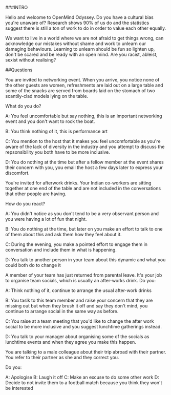 ###INTRO

Hello and welcome to OpenMind Odyssey. Do you have a cultural bias you're unaware of? Research shows 90% of us do and the statistics suggest there is still a ton of work to do in order to value each other equally.

We want to live in a world where we are not afraid to get things wrong, can acknowledge our mistakes without shame and work to unlearn our damaging behaviours. Learning to unlearn should be fun so lighten up, don't be scared and be ready with an open mind. Are you racist, ableist, sexist without realising?

##Questions

You are invited to networking event. When you arrive, you notice none of the other guests are women, refreshments are laid out on a large table and some of the snacks are served from boards laid on the stomach of two scantily-clad models lying on the table.

What do you do?

A: You feel uncomfortable but say nothing, this is an important networking event and you don't want to rock the boat.

B: You think nothing of it, this is performance art

C: You mention to the host that it makes you feel uncomfortable as you're aware of the lack of diversity in the industry and you attempt to discuss the repsonsibility you both have to be more inclusive.

D: You do nothing at the time but after a fellow member at the event shares their concern with you, you email the host a few days later to express your discomfort.

You're invited for afterwork drinks. Your Indian co-workers are sitting together at one end of the table and are not included in the conversations that other people are having.

How do you react?

A: You didn't notice as you don't tend to be a very observant person and you were having a lot of fun that night.

B: You do nothing at the time, but later on you make an effort to talk to one of them about this and ask them how they feel about it.

C: During the evening, you make a pointed effort to engage them in conversation and include them in what is happening.

D: You talk to another person in your team about this dynamic and what you could both do to change it

A member of your team has just returned from parental leave. It's your job to organise team socials, which is usually an after-works drink. Do you:

A: Think nothing of it, continue to arrange the usual after-work drinks

B: You taslk to this team member and raise your concern that they are missing out but when they brush it off and say they don't mind, you continue to arrange social in the same way as before.

C: You raise at a team meeting that you'd like to change the after work social to be more inclusive and you suggest lunchtime gatherings instead.

D: You talk to your manager about organising some of the socials as lunchtime events and when they agree you make this happen.

You are talking to a male colleague about their trip abroad with their partner. You refer to their partner as she and they correct you.

Do you:

A: Apologise
B: Laugh it off
C: Make an excuse to do some other work
D: Decide to not invite them to a football match because you think they won't be interested

